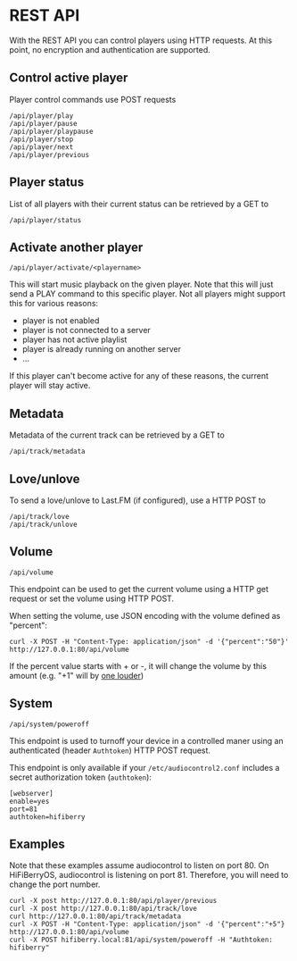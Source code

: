 # REST API

With the REST API you can control players using HTTP requests. At this point, no encryption and authentication are supported.

## Control active player

Player control commands use POST requests
```
/api/player/play
/api/player/pause
/api/player/playpause
/api/player/stop
/api/player/next
/api/player/previous
```

## Player status

List of all players with their current status can be retrieved by a GET to
```
/api/player/status
```

## Activate another player
```
/api/player/activate/<playername>
```

This will start music playback on the given player. Note that this will just send a
PLAY command to this specific player. Not all players might support this for various reasons:
- player is not enabled
- player is not connected to a server
- player has not active playlist
- player is already running on another server
- ...

If this player can't become active for any of these reasons, the current player will stay active.

## Metadata

Metadata of the current track can be retrieved by a GET to 
```
/api/track/metadata
```

## Love/unlove

To send a love/unlove to Last.FM (if configured), use a HTTP POST to

```
/api/track/love
/api/track/unlove
```

## Volume

```
/api/volume
```

This endpoint can be used to get the current volume using a HTTP get request
or set the volume using HTTP POST.

When setting the volume, use JSON encoding with the volume defined as "percent":

```
curl -X POST -H "Content-Type: application/json" -d '{"percent":"50"}' http://127.0.0.1:80/api/volume
```

If the percent value starts with + or -, it will change the volume by this amount (e.g. "+1" will by
[one louder](https://www.youtube.com/watch?v=_sRhuh8Aphc))

## System
```
/api/system/poweroff
```

This endpoint is used to turnoff your device in a controlled maner using an authenticated (header `Authtoken`) HTTP POST request.

This endpoint is only available if your `/etc/audiocontrol2.conf` includes a secret authorization token (`authtoken`):
```
[webserver]
enable=yes
port=81
authtoken=hifiberry
```

## Examples

Note that these examples assume audiocontrol to listen on port 80. On HiFiBerryOS, audiocontrol is listening on port 81. Therefore, you will need to change the port number.

```
curl -X post http://127.0.0.1:80/api/player/previous
curl -X post http://127.0.0.1:80/api/track/love
curl http://127.0.0.1:80/api/track/metadata
curl -X POST -H "Content-Type: application/json" -d '{"percent":"+5"} http://127.0.0.1:80/api/volume
curl -X POST hifiberry.local:81/api/system/poweroff -H "Authtoken: hifiberry"
```
